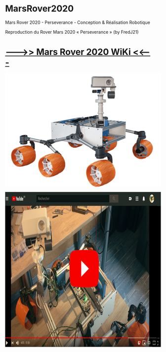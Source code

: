 # MarsRover2020
Mars Rover 2020 - Perseverance - Conception & Réalisation Robotique

Reproduction du Rover Mars 2020 « Perseverance » (by FredJ21)

# [--->> Mars Rover 2020 WiKi <<---](https://github.com/FredJ21/MarsRover2020/wiki) 

![Fred s Rover](/photos/086_MarsRover_Fredj21.jpg)



<a href="https://www.youtube.com/playlist?list=PLPA2ZF9G4l--smeL5xHTISZBblAAfhV12">
<img src="/images/on_youtube.png"  height="500">
</a>  


